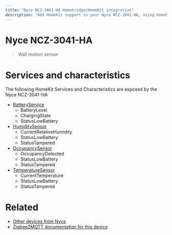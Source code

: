 ```yaml
---
title: "Nyce NCZ-3041-HA Homebridge/HomeKit integration"
description: "Add HomeKit support to your Nyce NCZ-3041-HA, using Homebridge, Zigbee2MQTT and homebridge-z2m."
---
```

<!---
This file has been GENERATED using src/docgen/docgen.ts
DO NOT EDIT THIS FILE MANUALLY!
-->
# Nyce NCZ-3041-HA
> Wall motion sensor


# Services and characteristics
The following HomeKit Services and Characteristics are exposed by
the Nyce NCZ-3041-HA

* [BatteryService](../../battery.md)
  * BatteryLevel
  * ChargingState
  * StatusLowBattery
* [HumiditySensor](../../sensors.md)
  * CurrentRelativeHumidity
  * StatusLowBattery
  * StatusTampered
* [OccupancySensor](../../sensors.md)
  * OccupancyDetected
  * StatusLowBattery
  * StatusTampered
* [TemperatureSensor](../../sensors.md)
  * CurrentTemperature
  * StatusLowBattery
  * StatusTampered


# Related
* [Other devices from Nyce](../index.md#nyce)
* [Zigbee2MQTT documentation for this device](https://www.zigbee2mqtt.io/devices/NCZ-3041-HA.html)